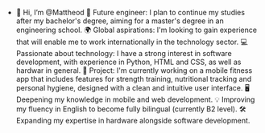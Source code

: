 - 👋 Hi, I’m @Mattheod
💼 Future engineer: I plan to continue my studies after my bachelor's degree, aiming for a master's degree in an engineering school.
🌍 Global aspirations: I'm looking to gain experience that will enable me to work internationally in the technology sector.
💻 Passionate about technology: I have a strong interest in software development, with experience in Python, HTML and CSS, as well as hardwar in general.
🎯 Project: I'm currently working on a mobile fitness app that includes features for strength training, nutritional tracking and personal hygiene, designed with a clean and intuitive user interface.
🖥️ Deepening my knowledge in mobile and web development.
💡 Improving my fluency in English to become fully bilingual (currently B2 level).
🛠️ Expanding my expertise in hardware alongside software development.
